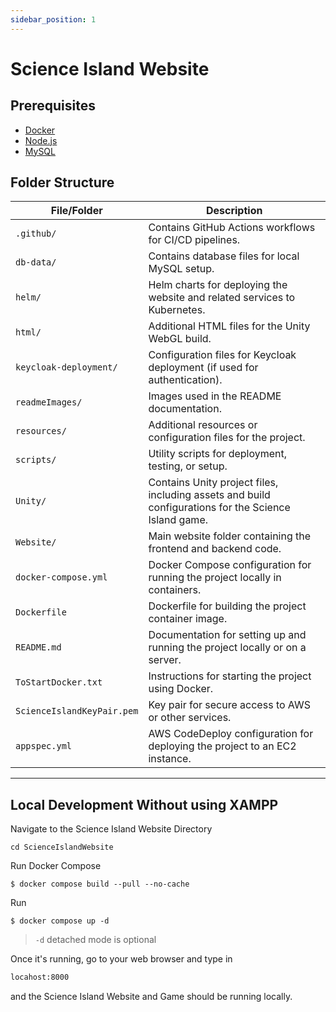 ```yaml
---
sidebar_position: 1
---
```


# Science Island Website

## Prerequisites

- [Docker](https://www.docker.com/products/docker-desktop)
- [Node.js](https://nodejs.org/)
- [MySQL](https://dev.mysql.com/downloads/installer/)

## Folder Structure

| File/Folder                  | Description                                                                                     |
| ---------------------------- | ----------------------------------------------------------------------------------------------- |
| `.github/`                   | Contains GitHub Actions workflows for CI/CD pipelines.                                         |
| `db-data/`                   | Contains database files for local MySQL setup.                                                 |
| `helm/`                      | Helm charts for deploying the website and related services to Kubernetes.                      |
| `html/`                      | Additional HTML files for the Unity WebGL build.                                               |
| `keycloak-deployment/`       | Configuration files for Keycloak deployment (if used for authentication).                      |
| `readmeImages/`              | Images used in the README documentation.                                                       |
| `resources/`                 | Additional resources or configuration files for the project.                                   |
| `scripts/`                   | Utility scripts for deployment, testing, or setup.                                             |
| `Unity/`                     | Contains Unity project files, including assets and build configurations for the Science Island game. |
| `Website/`                   | Main website folder containing the frontend and backend code.
| `docker-compose.yml`         | Docker Compose configuration for running the project locally in containers.                    |
| `Dockerfile`                 | Dockerfile for building the project container image.                                           |
| `README.md`                  | Documentation for setting up and running the project locally or on a server.                   |
| `ToStartDocker.txt`          | Instructions for starting the project using Docker.                                            |
| `ScienceIslandKeyPair.pem`   | Key pair for secure access to AWS or other services.                                           |
| `appspec.yml`                | AWS CodeDeploy configuration for deploying the project to an EC2 instance.                     |

---  

## Local Development Without using XAMPP

Navigate to the Science Island Website Directory
 
```shell
cd ScienceIslandWebsite
```

Run Docker Compose

```shell
$ docker compose build --pull --no-cache
```

Run

```shell
$ docker compose up -d
```

> `-d` detached mode is optional

Once it's running, go to your web browser and type in

```txt
locahost:8000
```

and the Science Island Website and Game should be running locally.
